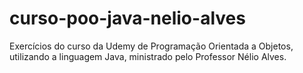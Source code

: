 # curso-poo-java-nelio-alves
 Exercícios do curso da Udemy de Programação Orientada a Objetos, utilizando a linguagem Java, ministrado pelo Professor Nélio Alves.
